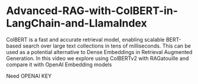 # Advanced-RAG-with-ColBERT-in-LangChain-and-LlamaIndex
ColBERT is a fast and accurate retrieval model, enabling scalable BERT-based search over large text collections in tens of milliseconds. This can be used as a potential alternative to Dense Embeddings in Retrieval Augmented Generation. In this video we explore using ColBERTv2 with RAGatouille and compare it with OpenAI Embedding models


Need OPENAI KEY
